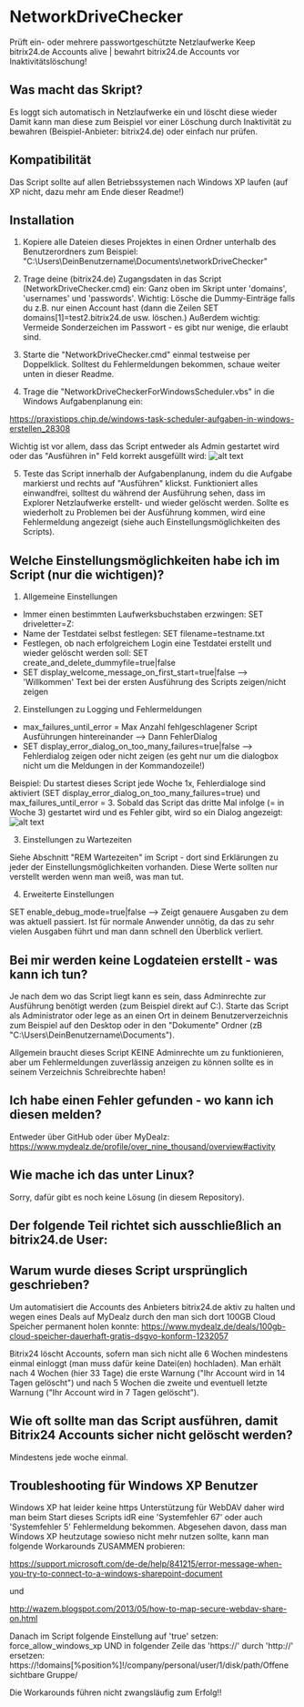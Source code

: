 # NetworkDriveChecker
Prüft ein- oder mehrere passwortgeschützte Netzlaufwerke
Keep bitrix24.de Accounts alive | bewahrt bitrix24.de Accounts vor Inaktivitätslöschung!

## Was macht das Skript?
Es loggt sich automatisch in Netzlaufwerke ein und löscht diese wieder
Damit kann man diese zum Beispiel vor einer Löschung durch Inaktivität zu bewahren (Beispiel-Anbieter: bitrix24.de) oder einfach nur prüfen.

## Kompatibilität
Das Script sollte auf allen Betriebssystemen nach Windows XP laufen (auf XP nicht, dazu mehr am Ende dieser Readme!)

##  Installation

1. Kopiere alle Dateien dieses Projektes in einen Ordner unterhalb des Benutzerordners zum Beispiel: "C:\Users\DeinBenutzername\Documents\networkDriveChecker"

2. Trage deine (bitrix24.de) Zugangsdaten in das Script (NetworkDriveChecker.cmd) ein:
Ganz oben im Skript unter 'domains', 'usernames' und 'passwords'.
Wichtig: Lösche die Dummy-Einträge falls du z.B. nur einen Account hast (dann die Zeilen SET domains[1]=test2.bitrix24.de usw. löschen.)
Außerdem wichtig: Vermeide Sonderzeichen im Passwort - es gibt nur wenige, die erlaubt sind.

3. Starte die "NetworkDriveChecker.cmd" einmal testweise per Doppelklick.
Solltest du Fehlermeldungen bekommen, schaue weiter unten in dieser Readme.

4. Trage die "NetworkDriveCheckerForWindowsScheduler.vbs" in die Windows Aufgabenplanung ein:

https://praxistipps.chip.de/windows-task-scheduler-aufgaben-in-windows-erstellen_28308

Wichtig ist vor allem, dass das Script entweder als Admin gestartet wird oder das "Ausführen in" Feld korrekt ausgefüllt wird:
![alt text](https://raw.githubusercontent.com/farOverNinethousand/networkDriveChecker/master/Screenshots/2018_11_11_Screenshot_Windows_Aufgabenplanung_Starten_in.png "Windows Aufgabenplanung")

5. Teste das Script innerhalb der Aufgabenplanung, indem du die Aufgabe markierst und rechts auf "Ausführen" klickst.
Funktioniert alles einwandfrei, solltest du während der Ausführung sehen, dass im Explorer Netzlaufwerke erstellt- und wieder gelöscht werden.
Sollte es wiederholt zu Problemen bei der Ausführung kommen, wird eine Fehlermeldung angezeigt (siehe auch Einstellungsmöglichkeiten des Scripts).

## Welche Einstellungsmöglichkeiten habe ich im Script (nur die wichtigen)?

1. Allgemeine Einstellungen
* Immer einen bestimmten Laufwerksbuchstaben erzwingen: SET driveletter=Z:
* Name der Testdatei selbst festlegen: SET filename=testname.txt
* Festlegen, ob nach erfolgreichem Login eine Testdatei erstellt und wieder gelöscht werden soll: SET create_and_delete_dummyfile=true|false
* SET display_welcome_message_on_first_start=true|false --> 'Willkommen' Text bei der ersten Ausführung des Scripts zeigen/nicht zeigen

2. Einstellungen zu Logging und Fehlermeldungen
* max_failures_until_error = Max Anzahl fehlgeschlagener Script Ausführungen hintereinander --> Dann FehlerDialog
* SET display_error_dialog_on_too_many_failures=true|false --> Fehlerdialog zeigen oder nicht zeigen (es geht nur um die dialogbox nicht um die Meldungen in der Kommandozeile!)

Beispiel: Du startest dieses Script jede Woche 1x, Fehlerdialoge sind aktiviert (SET display_error_dialog_on_too_many_failures=true) und max_failures_until_error = 3.
Sobald das Script das dritte Mal infolge (= in Woche 3) gestartet wird und es Fehler gibt, wird so ein Dialog angezeigt:
![alt text](https://raw.githubusercontent.com/farOverNinethousand/networkDriveChecker/master/Screenshots/2018_11_06_ErrorDialog.png "Screenshot FehlerDialog")

3. Einstellungen zu Wartezeiten

Siehe Abschnitt "REM Wartezeiten" im Script - dort sind Erklärungen zu jeder der Einstellungsmöglichkeiten vorhanden.
Diese Werte sollten nur verstellt werden wenn man weiß, was man tut.

4. Erweiterte Einstellungen

SET enable_debug_mode=true|false --> Zeigt genauere Ausgaben zu dem was aktuell passiert.
Ist für normale Anwender unnötig, da das zu sehr vielen Ausgaben führt und man dann schnell den Überblick verliert.

## Bei mir werden keine Logdateien erstellt - was kann ich tun?
Je nach dem wo das Script liegt kann es sein, dass Adminrechte zur Ausführung benötigt werden (zum Beispiel direkt auf C:).
Starte das Script als Administrator oder lege as an einen Ort in deinem Benutzerverzeichnis zum Beispiel auf den Desktop oder in den "Dokumente" Ordner (zB "C:\Users\DeinBenutzername\Documents\").

Allgemein braucht dieses Script KEINE Adminrechte um zu funktionieren, aber um Fehlermeldungen zuverlässig anzeigen zu können sollte es in seinem Verzeichnis Schreibrechte haben!

## Ich habe einen Fehler gefunden - wo kann ich diesen melden?
Entweder über GitHub oder über MyDealz: https://www.mydealz.de/profile/over_nine_thousand/overview#activity

## Wie mache ich das unter Linux?
Sorry, dafür gibt es noch keine Lösung (in diesem Repository).

## Der folgende Teil richtet sich ausschließlich an bitrix24.de User:

## Warum wurde dieses Script ursprünglich geschrieben?
Um automatisiert die Accounts des Anbieters bitrix24.de aktiv zu halten und wegen eines Deals auf MyDealz durch den man sich dort 100GB Cloud Speicher permanent holen konnte: https://www.mydealz.de/deals/100gb-cloud-speicher-dauerhaft-gratis-dsgvo-konform-1232057

Bitrix24 löscht Accounts, sofern man sich nicht alle 6 Wochen mindestens einmal einloggt (man muss dafür keine Datei(en) hochladen).
Man erhält nach 4 Wochen (hier 33 Tage) die erste Warnung ("Ihr Account wird in 14 Tagen gelöscht") und nach 5 Wochen die zweite und eventuell letzte Warnung ("Ihr Account wird in 7 Tagen gelöscht").

## Wie oft sollte man das Script ausführen, damit Bitrix24 Accounts sicher nicht gelöscht werden?
Mindestens jede woche einmal.

## Troubleshooting für Windows XP Benutzer
Windows XP hat leider keine https Unterstützung für WebDAV daher wird man beim Start dieses Scripts idR eine 'Systemfehler 67' oder auch 'Systemfehler 5' Fehlermeldung bekommen.
Abgesehen davon, dass man Windows XP heutzutage sowieso nicht mehr nutzen sollte, kann man folgende Workarounds ZUSAMMEN probieren:

https://support.microsoft.com/de-de/help/841215/error-message-when-you-try-to-connect-to-a-windows-sharepoint-document

und

http://wazem.blogspot.com/2013/05/how-to-map-secure-webdav-share-on.html

Danach im Script folgende Einstellung auf 'true' setzen: force_allow_windows_xp UND in folgender Zeile das 'https://' durch 'http://' ersetzen: https://!domains[%position%]!/company/personal/user/1/disk/path/Offene sichtbare Gruppe/

Die Workarounds führen nicht zwangsläufig zum Erfolg!!